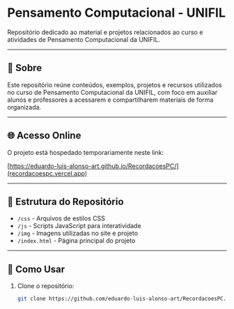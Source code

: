 # Pensamento Computacional - UNIFIL

Repositório dedicado ao material e projetos relacionados ao curso e atividades de Pensamento Computacional da UNIFIL.

---

## 📌 Sobre

Este repositório reúne conteúdos, exemplos, projetos e recursos utilizados no curso de Pensamento Computacional da UNIFIL, com foco em auxiliar alunos e professores a acessarem e compartilharem materiais de forma organizada.

---

## 🌐 Acesso Online

O projeto está hospedado temporariamente neste link:

[https://eduardo-luis-alonso-art.github.io/RecordacoesPC/](recordacoespc.vercel.app)

---

## 📂 Estrutura do Repositório

- `/css` - Arquivos de estilos CSS  
- `/js` - Scripts JavaScript para interatividade  
- `/img` - Imagens utilizadas no site e projeto  
- `/index.html` - Página principal do projeto

---

## 🚀 Como Usar

1. Clone o repositório:  
   ```bash
   git clone https://github.com/eduardo-luis-alonso-art/RecordacoesPC.git

